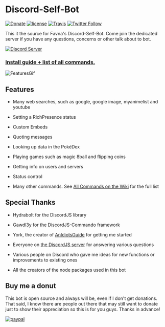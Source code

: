 # Discord-Self-Bot

[![Donate](https://img.shields.io/badge/Donate-PayPal-547ab7.svg?style=flat-square)](https://www.paypal.com/cgi-bin/webscr?cmd=_s-xclick&hosted_button_id=GY3CFCL25HQNJ) [![license](https://img.shields.io/github/license/Favna/Discord-Self-Bot.svg?style=flat-square)](https://github.com/Favna/Discord-Self-Bot/blob/master/LICENCE.md) [![Travis](https://img.shields.io/travis/Favna/Discord-Self-Bot.svg?style=flat-square)](https://travis-ci.org/Favna/Discord-Self-Bot) [![Twitter Follow](https://img.shields.io/twitter/follow/espadrine.svg?style=social&label=Follow)](https://twitter.com/Favna_)


This it the source for Favna's Discord-Self-Bot. Come join the dedicated server if you have any questions, concerns or other talk about to bot.

[![Discord Server](https://canary.discordapp.com/api/guilds/246821351585742851/widget.png?style=banner3)](https://discord.gg/zdt5yQt)

### [**Install guide + list of all commands.**](https://github.com/Favna/Discord-Self-Bot/wiki)

![FeaturesGif](https://i.imgur.com/wbfyq65.gif)

## Features

- Many web searches, such as google, google image, myanimelist and youtube

- Setting a RichPresence status

- Custom Embeds

- Quoting messages

- Looking up data in the PokéDex

- Playing games such as magic 8ball and flipping coins

- Getting info on users and servers

- Status control

- Many other commands. See [All Commands on the Wiki](https://github.com/Favna/Discord-Self-Bot/wiki/All-Commands) for the full list

## Special Thanks

- Hydrabolt for the DiscordJS library

- Gawdl3y for the DiscordJS-Commando framework

- York, the creator of [AnIdiotsGuide](https://anidiots.guide/) for getting me started

- Everyone on [the DiscordJS server](https://discord.gg/bRCvFy9) for answering various questions

- Various people on Discord who gave me ideas for new functions or improvements to existing ones

- All the creators of the node packages used in this bot

## Buy me a donut

This bot is open source and always will be, even if I don't get donations. That said, I know there are people out there that may still want to donate just to show their appreciation so this is for you guys. Thanks in advance!

[![paypal](https://favna.s-ul.eu/X63BsACU.png)](https://www.paypal.com/cgi-bin/webscr?cmd=_s-xclick&hosted_button_id=GY3CFCL25HQNJ)
